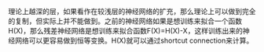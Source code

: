 理论上越深的层，如果看作在较浅层的神经网络的扩充，那么理论上可以做到完全的复制，但实际上并不能做到。之前的神经网络如果是想训练来拟合一个函数H(X)，那么残差神经网络是想训练来拟合函数F(X)=H(X)-X，这样训练出来的神经网络可以更容易做到恒等变换。H(X)就可以通过shortcut connection来计算。
